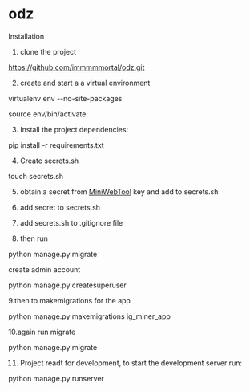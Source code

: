 # odz


Installation

1. clone the project
 
  https://github.com/immmmmortal/odz.git
 
2. create and start a a virtual environment

  virtualenv env --no-site-packages
  
  source env/bin/activate
  
3. Install the project dependencies:

  pip install -r requirements.txt

4. Create secrets.sh

  touch secrets.sh
  
5. obtain a secret from [MiniWebTool](https://miniwebtool.com/django-secret-key-generator/) key and add to secrets.sh

6. add secret to secrets.sh
7. add secrets.sh to .gitignore file
8. then run

python manage.py migrate

create admin account

python manage.py createsuperuser

9.then to makemigrations for the app

python manage.py makemigrations ig_miner_app

10.again run migrate

python manage.py migrate
 
11. Project readt for development, to start the development server run:

python manage.py runserver

